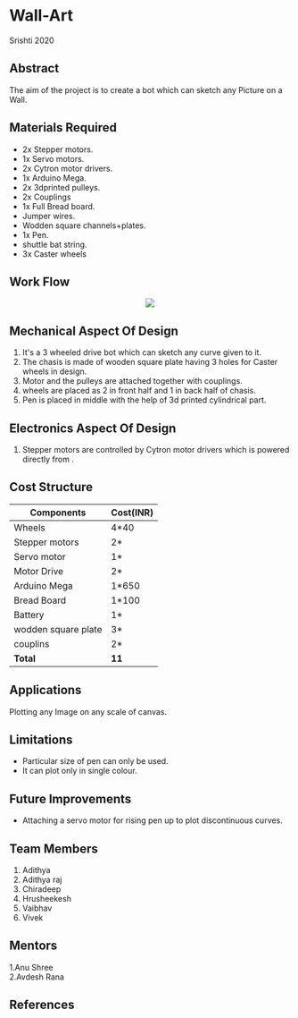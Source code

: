 # Wall-Art
Srishti 2020

## Abstract

The aim of the project is to create a bot which can sketch any Picture on a Wall.  




## Materials Required

* 2x Stepper motors.
* 1x Servo motors.
* 2x Cytron motor drivers.
* 1x Arduino Mega.
* 2x 3dprinted pulleys.
* 2x Couplings
* 1x Full Bread board.
* Jumper wires.
* Wodden square channels+plates.
* 1x Pen.
* shuttle bat string.
* 3x Caster wheels

## Work Flow
 <p align="center">
  <img src=https://github.com/hrshee/Wall-Art-1/blob/master/image/work%20flow.png>
  
</p>

## Mechanical Aspect Of Design

1.  It's a 3 wheeled drive bot which can sketch any curve given to it. 
2.  The chasis is made of wooden square plate having 3 holes for Caster wheels in design. 
3.  Motor and the pulleys are attached together with couplings. 
4.  wheels are placed as 2 in front half and 1 in back half of chasis. 
5.  Pen is placed in middle with the help of 3d printed cylindrical part.

## Electronics Aspect Of Design

1.  Stepper motors are controlled by Cytron motor drivers which is powered directly from  .

## Cost Structure 

|Components|Cost(INR)|
|----------|---------|
|Wheels|4*40|
|Stepper motors|2*|
|Servo motor|1*|
|Motor Drive|2*|
|Arduino Mega|1*650|
|Bread Board|1*100|
|Battery|1*|
|wodden square plate|3*|
|couplins|2*|
|**Total**|**11**|
## Applications

Plotting any Image on any scale of canvas.

## Limitations

*  Particular size of pen can only be used.
*  It can plot only in single colour.

## Future Improvements

*  Attaching a servo motor for rising pen up to plot discontinuous curves.

## Team Members
1. Adithya 
2. Adithya raj 
3. Chiradeep
4. Hrusheekesh
5. Vaibhav
6. Vivek 
## Mentors

1.Anu Shree  
2.Avdesh Rana  
## References
 